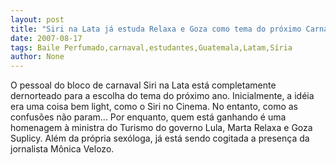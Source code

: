 ```yaml
---
layout: post
title: "Siri na Lata já estuda Relaxa e Goza como tema do próximo Carnaval. Mônica Velozo pode enfeitar baile"
date: 2007-08-17
tags: Baile Perfumado,carnaval,estudantes,Guatemala,Latam,Síria
author: None
---
```

O&nbsp;pessoal do bloco de carnaval Siri na Lata est&aacute; completamente dernorteado para a escolha do tema do pr&oacute;ximo ano.
Inicialmente, a id&eacute;ia era uma coisa bem light, como o Siri no Cinema. No entanto, como as confus&otilde;es n&atilde;o param...
Por enquanto, quem est&aacute; ganhando &eacute; uma homenagem &agrave; ministra do Turismo do governo Lula, Marta&nbsp;Relaxa e Goza Suplicy. Al&eacute;m da pr&oacute;pria sex&oacute;loga, j&aacute; est&aacute; sendo cogitada a presen&ccedil;a da jornalista M&ocirc;nica Velozo. 